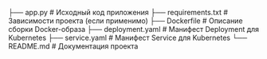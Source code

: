 ├── app.py                   # Исходный код приложения
├── requirements.txt     # Зависимости проекта (если применимо)
├── Dockerfile               # Описание сборки Docker-образа
├── deployment.yaml          # Манифест Deployment для Kubernetes
├── service.yaml             # Манифест Service для Kubernetes
└── README.md                # Документация проекта
